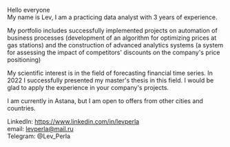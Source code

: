 Hello everyone  
My name is Lev, I am a practicing data analyst with 3 years of experience.  

My portfolio includes successfully implemented projects on automation of business processes (development of an algorithm for optimizing prices at gas stations) and the construction of advanced analytics systems (a system for assessing the impact of competitors' discounts on the company's price positioning)  

My scientific interest is in the field of forecasting financial time series. In 2022 I successfully presented my master's thesis in this field. I would be glad to apply the experience in your company's projects.  

I am currently in Astana, but I am open to offers from other cities and countries.  

LinkedIn: https://www.linkedin.com/in/levperla  
email: levperla@mail.ru  
Telegram: @Lev_Perla  
